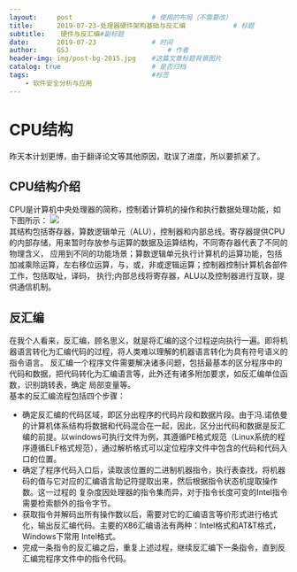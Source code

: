 ```yaml
---
layout:     post   				    # 使用的布局（不需要改）
title:      2019-07-23-处理器硬件架构基础与反汇编			# 标题 
subtitle:    硬件与反汇编#副标题
date:       2019-07-23 				# 时间
author:     GSJ 						# 作者
header-img: img/post-bg-2015.jpg 	#这篇文章标题背景图片
catalog: true 						# 是否归档
tags:								#标签
    - 软件安全分析与应用
---
```


# CPU结构 <br>
昨天本计划更博，由于翻译论文等其他原因，耽误了进度，所以要抓紧了。 <br>
## CPU结构介绍 <br>
CPU是计算机中央处理器的简称，控制着计算机的操作和执行数据处理功能，如下图所示：
![](https://timgsa.baidu.com/timg?image&quality=80&size=b9999_10000&sec=1564449016&di=7b4492dbd305cb7e6b0e94b6b6be139f&imgtype=jpg&er=1&src=http%3A%2F%2Fdesign.eccn.com%2Fuploads%2Farticle%2F201110%2F20111020102919426.gif)<br>
其结构包括寄存器，算数逻辑单元（ALU），控制器和内部总线。寄存器提供CPU的内部存储，用来暂时存放参与运算的数据及运算结构，不同寄存器代表了不同的物理含义，
应用到不同的功能场景；算数逻辑单元执行计算机的运算功能，包括加减乘除运算，左右移位运算，与，或，非或逻辑运算；控制器控制计算机各部件工作，包括取址，译码，
执行;内部总线将寄存器，ALU以及控制器进行互联，提供通信机制。
## 反汇编 <br>
在我个人看来，反汇编，顾名思义，就是将汇编的这个过程逆向执行一遍。即将机器语言转化为汇编代码的过程，将人类难以理解的机器语言转化为具有符号语义的指令语言。
反汇编一个程序文件需要解决诸多问题，包括最基本的区分程序中的代码和数据，把代码转化为汇编语言等，此外还有诸多附加要求，如反汇编单位函数，识别跳转表，确定
局部变量等。<br>
基本的反汇编流程包括四个步骤：<br>
- 确定反汇编的代码区域，即区分出程序的代码片段和数据片段。由于冯.诺依曼的计算机体系结构将数据和代码混合在一起，因此，区分出代码和数据是反汇编的前提。以windows可执行文件为例，其遵循PE格式规范（Linux系统的程序遵循ELF格式规范），通过解析格式可以定位程序文件中包含的代码和代码入口的位置。<br>
- 确定了程序代码入口后，读取该位置的二进制机器指令，执行表查找，将机器码的值与它对应的汇编语言助记符提取出来，然后根据指令状态机提取操作数。这一过程的
复杂度因处理器的指令集而异，对于指令长度可变的Intel指令需要检索额外的指令字节。<br>
- 获取指令并解码出所有操作数以后，需要对它的汇编语言等价形式进行格式化，输出反汇编代码。主要的X86汇编语法有两种：Intel格式和AT&T格式，Windows下常用
Intel格式。<br>
- 完成一条指令的反汇编之后，重复上述过程，继续反汇编下一条指令，直到反汇编完程序文件中的指令代码。<br>
